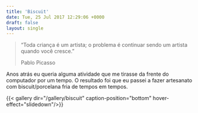 ```yaml
---
title: 'Biscuit'
date: Tue, 25 Jul 2017 12:29:06 +0000
draft: false
layout: single
---
```


> “Toda criança é um artista; o problema é continuar sendo um artista quando você cresce.”
> 
> Pablo Picasso

Anos atrás eu queria alguma atividade que me tirasse da frente do computador por um tempo. O resultado foi que eu passei a fazer artesanato com biscuit/porcelana fria de tempos em tempos.

{{< gallery dir="/gallery/biscuit" caption-position="bottom" hover-effect="slidedown"/>}}